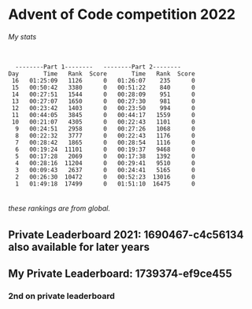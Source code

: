 # Advent of Code competition 2022
###### My stats

```

  --------Part 1--------   --------Part 2--------
Day       Time   Rank  Score       Time   Rank  Score
 16   01:25:09   1126      0   01:26:07    235      0
 15   00:50:42   3380      0   00:51:22    840      0
 14   00:27:51   1544      0   00:28:09    951      0
 13   00:27:07   1650      0   00:27:30    981      0
 12   00:23:42   1403      0   00:23:50    994      0
 11   00:44:05   3845      0   00:44:17   1559      0
 10   00:21:07   4305      0   00:22:43   1101      0
  9   00:24:51   2958      0   00:27:26   1068      0
  8   00:22:32   3777      0   00:22:43   1176      0
  7   00:28:42   1865      0   00:28:54   1116      0
  6   00:19:24  11101      0   00:19:37   9468      0
  5   00:17:28   2069      0   00:17:38   1392      0
  4   00:28:16  11204      0   00:29:41   9510      0
  3   00:09:43   2637      0   00:24:41   5165      0
  2   00:26:30  10472      0   00:52:23  13016      0
  1   01:49:18  17499      0   01:51:10  16475      0
  

```
###### these rankings are from global.
## Private Leaderboard 2021: 1690467-c4c56134 also available for later years
## My Private Leaderboard: 1739374-ef9ce455
### 2nd on private leaderboard

